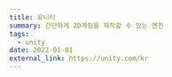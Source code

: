 ```yaml
---
title: 유니티
summary: 간단하게 2D게임을 제작할 수 있는 엔진
tags:
  - unity
date: 2022-01-01
external_link: https://unity.com/kr
---
```

